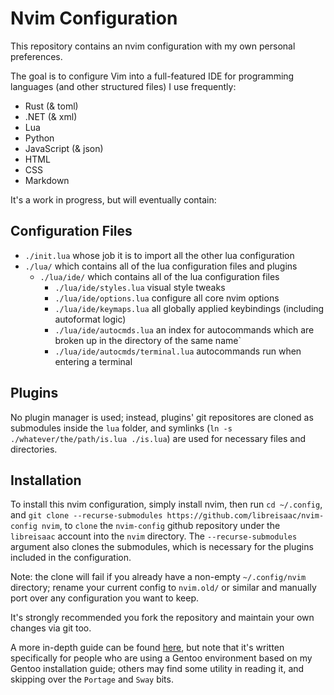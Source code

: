 # Nvim Configuration

This repository contains an nvim configuration with my own personal preferences.

The goal is to configure Vim into a full-featured IDE for programming languages (and other structured files) I use frequently:
- Rust (& toml)
- .NET (& xml)
- Lua
- Python
- JavaScript (& json)
- HTML
- CSS
- Markdown

It's a work in progress, but will eventually contain:

## Configuration Files
- `./init.lua` whose job it is to import all the other lua configuration
- `./lua/` which contains all of the lua configuration files and plugins
    - `./lua/ide/` which contains all of the lua configuration files
        - `./lua/ide/styles.lua` visual style tweaks
        - `./lua/ide/options.lua` configure all core nvim options
        - `./lua/ide/keymaps.lua` all globally applied keybindings (including autoformat logic)
        - `./lua/ide/autocmds.lua` an index for autocommands which are broken up in the directory of the same name`
        - `./lua/ide/autocmds/terminal.lua` autocommands run when entering a terminal

## Plugins
No plugin manager is used; instead, plugins' git repositores are cloned as submodules inside the `lua` folder, and symlinks (`ln -s ./whatever/the/path/is.lua ./is.lua`) are used for necessary files and directories.

## Installation
To install this nvim configuration, simply install nvim, then run `cd ~/.config`, and `git clone --recurse-submodules https://github.com/libreisaac/nvim-config nvim`, to `clone` the `nvim-config` github repository under the `libreisaac` account into the `nvim` directory. The `--recurse-submodules` argument also clones the submodules, which is necessary for the plugins included in the configuration.

Note: the clone will fail if you already have a non-empty `~/.config/nvim` directory; rename your current config to `nvim.old/` or similar and manually port over any configuration you want to keep.

It's strongly recommended you fork the repository and maintain your own changes via git too.

A more in-depth guide can be found [here](./gentoo-guide.md), but note that it's written specifically for people who are using a Gentoo environment based on my Gentoo installation guide; others may find some utility in reading it, and skipping over the `Portage` and `Sway` bits.
